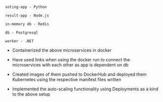 ```
voting-app - Python

result-app - Node.js

in-memory db - Redis

db - Postgresql

worker - .NET
```

- Containerized the above microservices in docker

- Have used links when using the docker run to connect the microservices with each other as app is dependent on db

- Created images of them pushed to DockerHub and deployed them Kubernetes using the respective manifest files written

- Implemented the auto-scaling functionality using Deployments as a kind to the above setup
